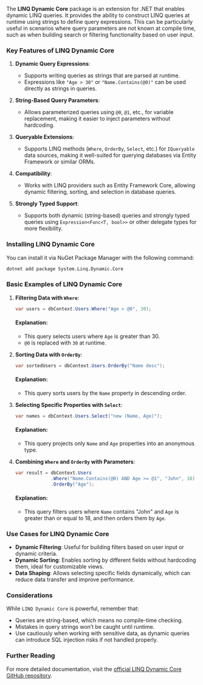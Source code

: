 The **LINQ Dynamic Core** package is an extension for .NET that enables dynamic LINQ queries. It provides the ability to construct LINQ queries at runtime using strings to define query expressions. This can be particularly useful in scenarios where query parameters are not known at compile time, such as when building search or filtering functionality based on user input.

### Key Features of LINQ Dynamic Core

1. **Dynamic Query Expressions**:
   - Supports writing queries as strings that are parsed at runtime.
   - Expressions like `"Age > 30"` or `"Name.Contains(@0)"` can be used directly as strings in queries.

2. **String-Based Query Parameters**:
   - Allows parameterized queries using `@0`, `@1`, etc., for variable replacement, making it easier to inject parameters without hardcoding.

3. **Queryable Extensions**:
   - Supports LINQ methods (`Where`, `OrderBy`, `Select`, etc.) for `IQueryable` data sources, making it well-suited for querying databases via Entity Framework or similar ORMs.

4. **Compatibility**:
   - Works with LINQ providers such as Entity Framework Core, allowing dynamic filtering, sorting, and selection in database queries.

5. **Strongly Typed Support**:
   - Supports both dynamic (string-based) queries and strongly typed queries using `Expression<Func<T, bool>>` or other delegate types for more flexibility.

### Installing LINQ Dynamic Core

You can install it via NuGet Package Manager with the following command:

```bash
dotnet add package System.Linq.Dynamic.Core
```

### Basic Examples of LINQ Dynamic Core

1. **Filtering Data with `Where`**:
   ```csharp
   var users = dbContext.Users.Where("Age > @0", 30);
   ```

   #### Explanation:
   - This query selects users where `Age` is greater than 30.
   - `@0` is replaced with `30` at runtime.

2. **Sorting Data with `OrderBy`**:
   ```csharp
   var sortedUsers = dbContext.Users.OrderBy("Name desc");
   ```

   #### Explanation:
   - This query sorts users by the `Name` property in descending order.

3. **Selecting Specific Properties with `Select`**:
   ```csharp
   var names = dbContext.Users.Select("new (Name, Age)");
   ```

   #### Explanation:
   - This query projects only `Name` and `Age` properties into an anonymous type.

4. **Combining `Where` and `OrderBy` with Parameters**:
   ```csharp
   var result = dbContext.Users
                .Where("Name.Contains(@0) AND Age >= @1", "John", 18)
                .OrderBy("Age");
   ```

   #### Explanation:
   - This query filters users where `Name` contains "John" and `Age` is greater than or equal to 18, and then orders them by `Age`.

### Use Cases for LINQ Dynamic Core

- **Dynamic Filtering**: Useful for building filters based on user input or dynamic criteria.
- **Dynamic Sorting**: Enables sorting by different fields without hardcoding them, ideal for customizable views.
- **Data Shaping**: Allows selecting specific fields dynamically, which can reduce data transfer and improve performance.
  
### Considerations

While `LINQ Dynamic Core` is powerful, remember that:

- Queries are string-based, which means no compile-time checking.
- Mistakes in query strings won’t be caught until runtime.
- Use cautiously when working with sensitive data, as dynamic queries can introduce SQL injection risks if not handled properly.

### Further Reading

For more detailed documentation, visit the [official LINQ Dynamic Core GitHub repository](https://github.com/StefH/System.Linq.Dynamic.Core).
